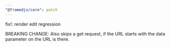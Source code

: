 ```yaml
---
"@framedjs/core": patch
---
```


fix!: render edit regression

BREAKING CHANGE: Also skips a get request, if the URL starts with the
data parameter on the URL is there.
